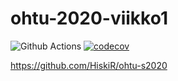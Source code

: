 # ohtu-2020-viikko1

![Github Actions](https://github.com/HiskiR/ohtu-2020-viikko1/workflows/Java%20CI%20with%20Gradle/badge.svg)
[![codecov](https://codecov.io/gh/HiskiR/ohtu-2020-viikko1/branch/main/graph/badge.svg?token=TOETHLA77K)](undefined)

https://github.com/HiskiR/ohtu-s2020
